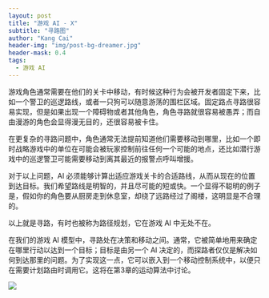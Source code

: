 ```yaml
---
layout: post
title: "游戏 AI - X"
subtitle: "寻路图"
author: "Kang Cai"
header-img: "img/post-bg-dreamer.jpg"
header-mask: 0.4
tags:
  - 游戏 AI
---
```


游戏角色通常需要在他们的关卡中移动，有时候这种行为会被开发者固定下来，比如一个警卫的巡逻路线，或者一只狗可以随意游荡的围栏区域。固定路点寻路很容易实现，但是如果出现一个障碍物或者其他角色，角色寻路就很容易被愚弄；而自由漫游的角色会显得漫无目的，还很容易被卡住。

在更复杂的寻路问题中，角色通常无法提前知道他们需要移动到哪里，比如一个即时战略游戏中的单位在可能会被玩家控制前往任何一个可能的地点，还比如潜行游戏中的巡逻警卫可能需要移动到离其最近的报警点呼叫增援。

对于以上问题，AI 必须能够计算出适应游戏关卡的合适路线，从而从现在的位置到达目标。我们希望路线是明智的，并且尽可能的短或快。一个显得不聪明的例子是，假如你的角色要从厨房走到休息室，却绕了远路经过了阁楼，这明显是不合理的。

以上就是寻路，有时也被称为路径规划，它在游戏 AI 中无处不在。

在我们的游戏 AI 模型中，寻路处在决策和移动之间。通常，它被简单地用来确定在哪里行动以达到一个目标；目标是由另一个 AI 决定的，而探路者仅仅是解决如何到达那里的问题。为了实现这一点，它可以嵌入到一个移动控制系统中，以便只在需要计划路由时调用它。这将在第3章的运动算法中讨论。

<img src="https://kangcai.github.io/img/in-post/post-gameai/F1.1.PNG"/>

